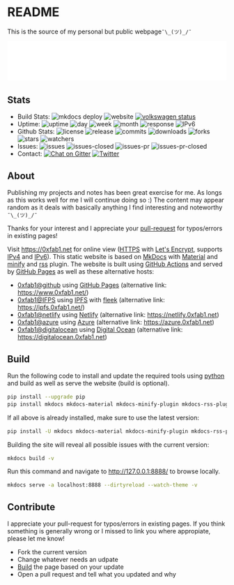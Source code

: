 # README

This is the source of my personal but public webpage```¯\_(ツ)_/¯```

[![Header](header.svg)](https://0xfab1.net)

## Stats

- Build Stats: ![mkdocs deploy](https://github.com/FullByte/FullByte.github.io/workflows/mkdocs%20gh-deploy/badge.svg?branch=master)
![website](https://img.shields.io/website-up-down-green-red/http/0xfab1.net.svg) [![volkswagen status](https://auchenberg.github.io/volkswagen/volkswargen_ci.svg?v=1)](https://github.com/auchenberg/volkswagen)
- Uptime: ![uptime](https://badgen.net/uptime-robot/status/m789173114-297aedeb6117b9a7cac6bb7e) ![day](https://badgen.net/uptime-robot/day/m789173114-297aedeb6117b9a7cac6bb7e) ![week](https://badgen.net/uptime-robot/week/m789173114-297aedeb6117b9a7cac6bb7e) ![month](https://badgen.net/uptime-robot/month/m789173114-297aedeb6117b9a7cac6bb7e) ![response](https://badgen.net/uptime-robot/response/m789173114-297aedeb6117b9a7cac6bb7e) ![IPv6](http://ipv6-test.com/button-ipv6-80x15.png)
- Github Stats: ![license](https://img.shields.io/github/license/Fullbyte/FullByte.github.io.svg)
![release](https://img.shields.io/github/release/Fullbyte/FullByte.github.io.svg)
![commits](https://img.shields.io/github/commits-since/Fullbyte/FullByte.github.io/1.svg)
![downloads](https://img.shields.io/github/downloads/Fullbyte/FullByte.github.io/total.svg)
![forks](https://img.shields.io/github/forks/Fullbyte/FullByte.github.io.svg)
![stars](https://img.shields.io/github/stars/Fullbyte/FullByte.github.io.svg)
![watchers](https://img.shields.io/github/watchers/Fullbyte/FullByte.github.io.svg)
- Issues: ![issues](https://img.shields.io/github/issues/Fullbyte/FullByte.github.io.svg)
![issues-closed](https://img.shields.io/github/issues-closed/Fullbyte/FullByte.github.io.svg)
![issues-pr](https://img.shields.io/github/issues-pr/Fullbyte/FullByte.github.io.svg)
![issues-pr-closed](https://img.shields.io/github/issues-pr-closed/Fullbyte/FullByte.github.io.svg)
- Contact: [![Chat on Gitter](https://badges.gitter.im/FullByte.github.io.svg)](https://gitter.im/FullByte/community/)
[![Twitter](https://img.shields.io/badge/twitter-%40zerogdoubled-%231da1f2)](https://twitter.com/zerogdoubled)

## About

Publishing my projects and notes has been great exercise for me. As longs as this works well for me I will continue doing so :) The content may appear random as it deals with basically anything I find interesting and noteworthy ```¯\_(ツ)_/¯```

Thanks for your interest and I appreciate your [pull-request](#contribute) for typos/errors in existing pages!

Visit <https://0xfab1.net> for online view ([HTTPS](https://datatracker.ietf.org/doc/html/rfc2818) with [Let's Encrypt](https://letsencrypt.org/), supports [IPv4](https://datatracker.ietf.org/doc/html/rfc3344) and [IPv6](https://datatracker.ietf.org/doc/html/rfc8200)). This static website is based on [MkDocs](https://github.com/mkdocs/mkdocs/) with [Material](https://github.com/squidfunk/mkdocs-material) and [minify](https://github.com/byrnereese/mkdocs-minify-plugin) and [rss](https://github.com/Guts/mkdocs-rss-plugin) plugin. The website is built using [GitHub Actions](https://github.com/features/actions) and served by [GitHub Pages](https://pages.github.com/) as well as these alternative hosts:

- [0xfab1@github](https://fullbyte.github.io) using [GitHub Pages](https://pages.github.com/) (alternative link: <https://www.0xfab1.net/>)
- [0xfab1@IFPS](http://fb62c5359b88d00d5924.b-cdn.net) using [IPFS](https://ipfs.io/) with [fleek](https://fleek.co/) (alternative link: <https://ipfs.0xfab1.net/>)
- [0xfab1@netlify](https://0xfab1.netlify.app/) using [Netlify](https://www.netlify.com/) (alternative link: <https://netlify.0xfab1.net>)
- [0xfab1@azure](https://black-flower-0adbf0903.azurestaticapps.net) using [Azure](https://azure.microsoft.com) (alternative link: <https://azure.0xfab1.net>)
- [0xfab1@digitalocean](https://oxfab1-3l4ou.ondigitalocean.app/) using [Digital Ocean](https://m.do.co/c/0ef5c6b3f680) (alternative link: <https://digitalocean.0xfab1.net>)

## Build

Run the following code to install and update the required tools using [python](https://www.python.org/) and build as well as serve the website (build is optional).

``` sh title="Install"
pip install --upgrade pip
pip install mkdocs mkdocs-material mkdocs-minify-plugin mkdocs-rss-plugin
```

If all above is already installed, make sure to use the latest version:

``` sh title="Update"
pip install -U mkdocs mkdocs-material mkdocs-minify-plugin mkdocs-rss-plugin
```

Building the site will reveal all possible issues with the current version:

``` sh title="Build"
mkdocs build -v
```

Run this command and navigate to <http://127.0.0.1:8888/> to browse locally.

``` sh title="Serve"
mkdocs serve -a localhost:8888 --dirtyreload --watch-theme -v
```

## Contribute

I appreciate your pull-request for typos/errors in existing pages. If you think something is generally wrong or I missed to link you where appropiate, please let me know!

- Fork the current version
- Change whatever needs an udpate
- [Build](#build) the page based on your update
- Open a pull request and tell what you updated and why
